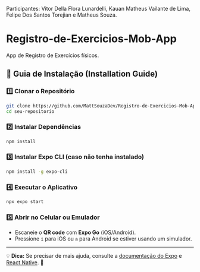
Participantes: Vitor Della Flora Lunardelli, Kauan Matheus Vailante de Lima, Felipe Dos Santos Torejian e Matheus Souza.


# Registro-de-Exercicios-Mob-App
App de Registro de Exercícios físicos.

## 🚀 Guia de Instalação (Installation Guide)

### 1️⃣ Clonar o Repositório
```sh
git clone https://github.com/MattSouzaDev/Registro-de-Exercicios-Mob-App.git
cd seu-repositorio
```

### 2️⃣ Instalar Dependências
```sh
npm install
```

### 3️⃣ Instalar Expo CLI (caso não tenha instalado)
```sh
npm install -g expo-cli
```

### 4️⃣ Executar o Aplicativo
```sh
npx expo start
```

### 5️⃣ Abrir no Celular ou Emulador
- Escaneie o **QR code** com **Expo Go** (iOS/Android).
- Pressione `i` para iOS ou `a` para Android se estiver usando um simulador.

---

💡 **Dica:** Se precisar de mais ajuda, consulte a [documentação do Expo](https://docs.expo.dev/) e [React Native](https://reactnative.dev/). 🚀

